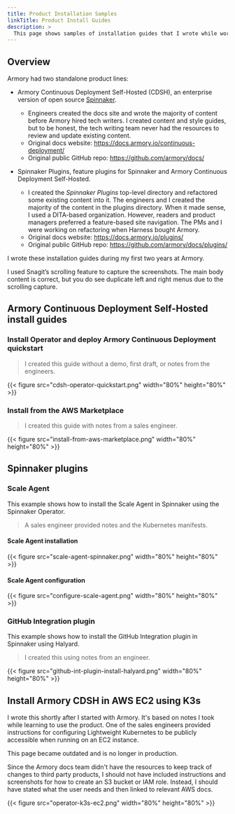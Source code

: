 ```yaml
---
title: Product Installation Samples
linkTitle: Product Install Guides
description: >
  This page shows samples of installation guides that I wrote while working for Armory.
---
```


## Overview

Armory had two standalone product lines:

* Armory Continuous Deployment Self-Hosted (CDSH), an enterprise version of open source [Spinnaker](https://spinnaker.io/).

  * Engineers created the docs site and wrote the majority of content before Armory hired tech writers. I created content and style guides, but to be honest, the tech writing team never had the resources to review and update existing content.
  * Original docs website: https://docs.armory.io/continuous-deployment/
  * Original public GitHub repo: https://github.com/armory/docs/

* Spinnaker Plugins, feature plugins for Spinnaker and Armory Continuous Deployment Self-Hosted.

  * I created the _Spinnaker Plugins_ top-level directory and refactored some existing content into it. The engineers and I created the majority of the content in the plugins directory. When it made sense, I used a DITA-based organization. However, readers and product managers preferred a feature-based site navigation. The PMs and I were working on refactoring when Harness bought Armory.
  * Original docs website: https://docs.armory.io/plugins/
  * Original public GitHub repo: https://github.com/armory/docs/plugins/

I wrote these installation guides during my first two years at Armory.

I used Snagit’s scrolling feature to capture the screenshots. The main body content is correct, but you do see duplicate left and right menus due to the scrolling capture.

## Armory Continuous Deployment Self-Hosted install guides

### Install Operator and deploy Armory Continuous Deployment quickstart

>I created this guide without a demo, first draft, or notes from the engineers.

{{< figure src="cdsh-operator-quickstart.png" width="80%" height="80%" >}}

### Install from the AWS Marketplace

>I created this guide with notes from a sales engineer.

{{< figure src="install-from-aws-marketplace.png" width="80%" height="80%" >}}

## Spinnaker plugins

### Scale Agent

This example shows how to install the Scale Agent in Spinnaker using the Spinnaker Operator.

>A sales engineer provided notes and the Kubernetes manifests.

#### Scale Agent installation

{{< figure src="scale-agent-spinnaker.png" width="80%" height="80%" >}}

#### Scale Agent configuration

{{< figure src="configure-scale-agent.png" width="80%" height="80%" >}}

### GitHub Integration plugin

This example shows how to install the GitHub Integration plugin in Spinnaker using Halyard.

>I created this using notes from an engineer.

{{< figure src="github-int-plugin-install-halyard.png" width="80%" height="80%" >}}

## Install Armory CDSH in AWS EC2 using K3s

I wrote this shortly after I started with Armory. It's based on notes I took while learning to use the product. One of the sales engineers provided instructions for configuring Lightweight Kubernetes to be publicly accessible when running on an EC2 instance.

This page became outdated and is no longer in production.

Since the Armory docs team didn't have the resources to keep track of changes to third party products, I should not have included instructions and screenshots for how to create an S3 bucket or IAM role. Instead, I should have stated what the user needs and then linked to relevant AWS docs.

{{< figure src="operator-k3s-ec2.png" width="80%" height="80%" >}}

